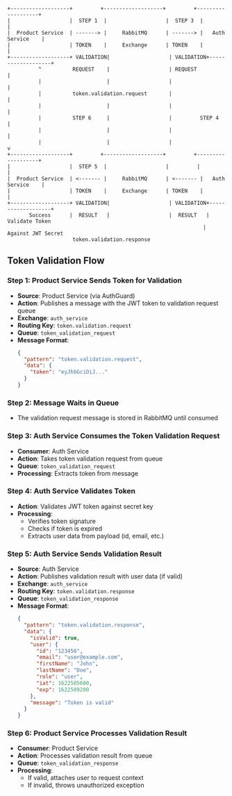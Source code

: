 ```
+-------------------+         +-------------------+         +-------------------+
|                   |  STEP 1  |                   |  STEP 3  |                   |
|  Product Service  | -------> |     RabbitMQ      | -------> |   Auth Service    |
|                   | TOKEN    |     Exchange      | TOKEN    |                   |
+-------------------+ VALIDATION|                   | VALIDATION+-------------------+
          ^          REQUEST    |                   | REQUEST            |
          |                     |                   |                    |
          |          token.validation.request       |                    |
          |                     |                   |                    |
          |          STEP 6     |                   |         STEP 4     |
          |                     |                   |                    |
          |                     |                   |                    v
+-------------------+         +-------------------+         +-------------------+
|                   |  STEP 5  |                   |         |                   |
|  Product Service  | <------- |     RabbitMQ      | <------- |   Auth Service    |
|                   | TOKEN    |     Exchange      | TOKEN    |                   |
+-------------------+ VALIDATION|                   | VALIDATION+-------------------+
       Success      |  RESULT   |                   |  RESULT   | Validate Token
                                                               | Against JWT Secret
                     token.validation.response
```

## Token Validation Flow

### Step 1: Product Service Sends Token for Validation
- **Source**: Product Service (via AuthGuard)
- **Action**: Publishes a message with the JWT token to validation request queue
- **Exchange**: `auth_service`
- **Routing Key**: `token.validation.request`
- **Queue**: `token_validation_request`
- **Message Format**:
  ```json
  {
    "pattern": "token.validation.request",
    "data": {
      "token": "eyJhbGciOiJ..."
    }
  }
  ```

### Step 2: Message Waits in Queue
- The validation request message is stored in RabbitMQ until consumed

### Step 3: Auth Service Consumes the Token Validation Request
- **Consumer**: Auth Service
- **Action**: Takes token validation request from queue
- **Queue**: `token_validation_request`
- **Processing**: Extracts token from message

### Step 4: Auth Service Validates Token
- **Action**: Validates JWT token against secret key
- **Processing**: 
  - Verifies token signature
  - Checks if token is expired
  - Extracts user data from payload (id, email, etc.)

### Step 5: Auth Service Sends Validation Result
- **Source**: Auth Service
- **Action**: Publishes validation result with user data (if valid)
- **Exchange**: `auth_service`
- **Routing Key**: `token.validation.response`
- **Queue**: `token_validation_response`
- **Message Format**:
  ```json
  {
    "pattern": "token.validation.response",
    "data": {
      "isValid": true,
      "user": {
        "id": "123456",
        "email": "user@example.com",
        "firstName": "John",
        "lastName": "Doe",
        "role": "user",
        "iat": 1622505600,
        "exp": 1622509200
      },
      "message": "Token is valid"
    }
  }
  ```

### Step 6: Product Service Processes Validation Result
- **Consumer**: Product Service
- **Action**: Processes validation result from queue
- **Queue**: `token_validation_response`
- **Processing**:
  - If valid, attaches user to request context
  - If invalid, throws unauthorized exception
